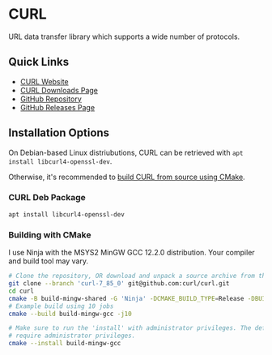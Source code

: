 # CURL

URL data transfer library which supports a wide number of protocols.

## Quick Links

- [CURL Website](https://curl.se/)
- [CURL Downloads Page](https://curl.se/download.html)
- [GitHub Repository](https://github.com/curl/curl)
- [GitHub Releases Page](https://github.com/curl/curl/releases)

## Installation Options

On Debian-based Linux distriubutions, CURL can be retrieved with `apt install libcurl4-openssl-dev`.

Otherwise, it's recommended to [build CURL from source using CMake](#building-with-cmake).

### CURL Deb Package

`apt install libcurl4-openssl-dev`

### Building with CMake

I use Ninja with the MSYS2 MinGW GCC 12.2.0 distribution. Your compiler and build tool may vary.

``` sh
# Clone the repository, OR download and unpack a source archive from the downloads page
git clone --branch 'curl-7_85_0' git@github.com:curl/curl.git
cd curl
cmake -B build-mingw-shared -G 'Ninja' -DCMAKE_BUILD_TYPE=Release -DBUILD_TESTING=OFF
# Example build using 10 jobs
cmake --build build-mingw-gcc -j10

# Make sure to run the 'install' with administrator privileges. The default install directory will
# require administrator privileges.
cmake --install build-mingw-gcc
```
